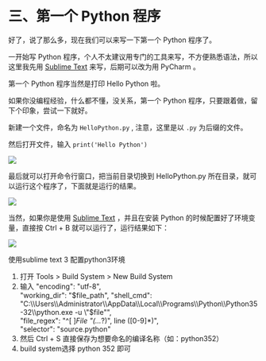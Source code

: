 # 三、第一个 Python 程序 #

好了，说了那么多，现在我们可以来写一下第一个 Python 程序了。

一开始写 Python 程序，个人不太建议用专门的工具来写，不方便熟悉语法，所以这里我先用 [Sublime Text](http://www.sublimetext.com/) 来写，后期可以改为用 PyCharm 。

第一个 Python 程序当然是打印 Hello Python 啦。

如果你没编程经验，什么都不懂，没关系，第一个 Python 程序，只要跟着做，留下个印象，尝试一下就好。

新建一个文件，命名为 `HelloPython.py` , 注意，这里是以 `.py` 为后缀的文件。

然后打开文件，输入 `print('Hello Python')`


![](http://twowaterimage.oss-cn-beijing.aliyuncs.com/2019-08-17-075948.jpg)


最后就可以打开命令行窗口，把当前目录切换到 HelloPython.py 所在目录，就可以运行这个程序了，下面就是运行的结果。


![](http://twowaterimage.oss-cn-beijing.aliyuncs.com/2019-08-17-075956.jpg)


当然，如果你是使用  [Sublime Text](http://www.sublimetext.com/) ，并且在安装 Python 的时候配置好了环境变量，直接按 Ctrl + B 就可以运行了，运行结果如下：

![](http://twowaterimage.oss-cn-beijing.aliyuncs.com/2019-08-17-080018.jpg)

使用sublime text 3 配置python3环境
1. 打开 Tools > Build System > New Build System
2. 输入
"encoding": "utf-8",  
"working_dir": "$file_path",  
"shell_cmd": "C:\\Users\\Administrator\\AppData\\Local\\Programs\\Python\\Python35-32\\python.exe -u \"$file\"",  
"file_regex": "^[ ]*File \"(...*?)\", line ([0-9]*)",  
"selector": "source.python" 
3. 然后 Ctrl + S 直接保存为想要命名的编译名称（如：python352）
4. build system选择 python 352 即可
